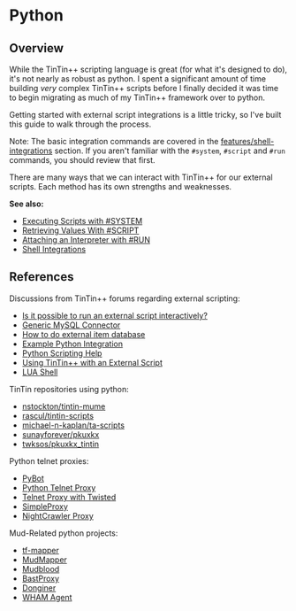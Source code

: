 Python
======


Overview
--------
While the TinTin++ scripting language is great (for what it's designed to do), it's not nearly as robust as python.  I spent a significant amount of time building *very* complex TinTin++ scripts before I finally decided it was time to begin migrating as much of my TinTin++ framework over to python.

Getting started with external script integrations is a little tricky, so I've built this guide to walk through the process.

Note: The basic integration commands are covered in the [features/shell-integrations](/tintin/features/shell-integration.md) section. If you aren't familiar with the `#system`, `#script` and `#run` commands, you should review that first.

There are many ways that we can interact with TinTin++ for our external scripts. Each method has its own strengths and weaknesses.

**See also:**

- [Executing Scripts with #SYSTEM](/tintin/advanced/python/execute-system.md)
- [Retrieving Values With #SCRIPT](/tintin/advanced/python/retrieve-script.md)
- [Attaching an Interpreter with #RUN](/tintin/advanced/python/attach-interpreter.md)
- [Shell Integrations](/tintin/features/shell-integration.md)


References
----------

Discussions from TinTin++ forums regarding external scripting:

- [Is it possible to run an external script interactively?](http://tintin.sourceforge.net/board/viewtopic.php?t=1226)
- [Generic MySQL Connector](http://tintin.sourceforge.net/board/viewtopic.php?t=1112)
- [How to do external item database](http://tintin.sourceforge.net/board/viewtopic.php?t=735)
- [Example Python Integration](http://tintin.sourceforge.net/board/viewtopic.php?t=2156)
- [Python Scripting Help](http://tintin.sourceforge.net/board/viewtopic.php?t=1195)
- [Using TinTin++ with an External Script](http://tintin.sourceforge.net/board/viewtopic.php?t=906)
- [LUA Shell](http://tintin.sourceforge.net/scripts/lua.php)

TinTin repositories using python:

- [nstockton/tintin-mume](https://github.com/nstockton/tintin-mume)
- [rascul/tintin-scripts](https://github.com/rascul/tintin-scripts)
- [michael-n-kaplan/ta-scripts](https://github.com/michael-n-kaplan/ta-scripts)
- [sunayforever/pkuxkx](https://github.com/sunwayforever/pkuxkx)
- [twksos/pkuxkx_tintin](https://github.com/twksos/pkuxkx_tintin)

Python telnet proxies:

- [PyBot](http://bazaar.launchpad.net/~pybot-team/pybot/src/files)
- [Python Telnet Proxy](http://www.achaea.com/forum/python-telnet-proxy)
- [Telnet Proxy with Twisted](http://stackoverflow.com/questions/7354864/http-through-telnet-with-python-and-twisted)
- [SimpleProxy](http://www.mccarroll.net/snippets/simpleproxy/index.html)
- [NightCrawler Proxy](https://gist.github.com/night-crawler/6213578)

Mud-Related python projects:

- [tf-mapper](https://github.com/michael-donat/tf-mapper)
- [MudMapper](https://github.com/michael-donat/MudMapper)
- [Mudblood](https://github.com/talanis85/mudblood-py)
- [BastProxy](https://github.com/endavis/bastproxy)
- [Donginer](https://github.com/Senso/Donginger)
- [WHAM Agent](https://github.com/shuchton/wham_agent)
